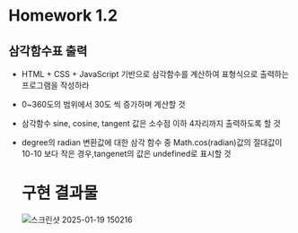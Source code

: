 # Homework 1.2

## 삼각함수표 출력
- HTML + CSS + JavaScript 기반으로 삼각함수를 계산하여 표형식으로 출력하는 프로그램을 작성하라
- 0~360도의 범위에서 30도 씩 증가하며 계산할 것
- 삼각함수 sine, cosine, tangent 값은 소수점 이하 4자리까지 출력하도록 할 것
- degree의 radian 변환값에 대한 삼각 함수 중 Math.cos(radian)값의 절대값이 10-10 보다 작은 경우,tangenet의 값은 undefined로 표시할 것

  # 구현 결과물
  ![스크린샷 2025-01-19 150216](https://github.com/user-attachments/assets/d9cd6478-4ba7-492b-a446-0be1583dbfdb)
